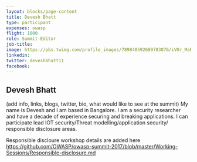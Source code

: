 ```yaml
---
layout: blocks/page-content
title: Devesh Bhatt
type: participant
expenses: owasp
flight: 1000
role: Summit-Editor
job-title:
image: https://pbs.twimg.com/profile_images/789848592680783876/iVOr_MaR.jpg
linkedin:
twitter: deveshbhatt11
facebook:
---
```


## Devesh Bhatt

(add info, links, blogs, twitter, bio, what would like to see at the summit)
My name is Devesh and I am based in Bangalore. I am a security researcher and have a decade of experience securing and breaking applications. I can participate lead IOT security/Threat modelling/application security/ responsible disclosure areas.

Responsible discloure workshop details are added here https://github.com/OWASP/owasp-summit-2017/blob/master/Working-Sessions/Responsible-disclosure.md
